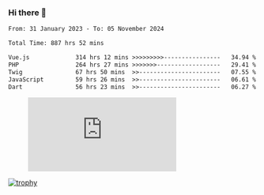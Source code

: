 ### Hi there 👋
<!--START_SECTION:waka-->

```txt
From: 31 January 2023 - To: 05 November 2024

Total Time: 887 hrs 52 mins

Vue.js             314 hrs 12 mins >>>>>>>>>----------------   34.94 %
PHP                264 hrs 27 mins >>>>>>>------------------   29.41 %
Twig               67 hrs 50 mins  >>-----------------------   07.55 %
JavaScript         59 hrs 26 mins  >>-----------------------   06.61 %
Dart               56 hrs 23 mins  >>-----------------------   06.27 %
```

<!--END_SECTION:waka-->
<!-- 
- 🔭 I’m currently working on ...
- 🌱 I’m currently learning ...
- 👯 I’m looking to collaborate on ...
- 🤔 I’m looking for help with ...
- 💬 Ask me about ...
- 📫 How to reach me: ...
- 😄 Pronouns: ...
- ⚡ Fun fact: ... -->


<figure><embed src="https://wakatime.com/share/@jakihanif/43c5af78-a69f-4ced-8cfc-b0822aa9be8f.svg"></embed></figure>

[![trophy](https://github-profile-trophy.vercel.app/?username=jakihanif23&rank=-A,-A)](https://github.com/jakihanif23)
